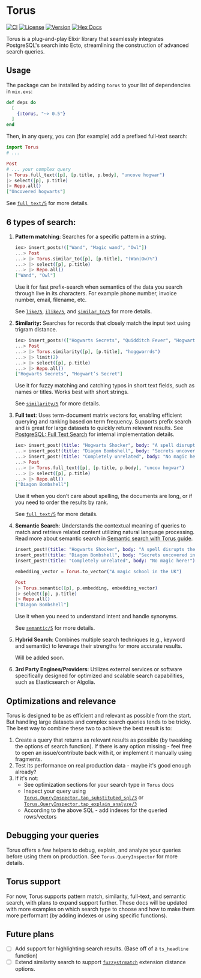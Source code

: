 # Torus

[![CI](https://github.com/dimamik/torus/actions/workflows/ci.yml/badge.svg)](https://github.com/dimamik/torus/actions/workflows/ci.yml)
[![License](https://img.shields.io/hexpm/l/torus.svg)](https://github.com/dimamik/torus/blob/main/LICENSE)
[![Version](https://img.shields.io/hexpm/v/torus.svg)](https://hex.pm/packages/torus)
[![Hex Docs](https://img.shields.io/badge/documentation-gray.svg)](https://hexdocs.pm/torus)

<!-- MDOC -->

Torus is a plug-and-play Elixir library that seamlessly integrates PostgreSQL's search into Ecto, streamlining the construction of advanced search queries.

## Usage

The package can be installed by adding `torus` to your list of dependencies in `mix.exs`:

```elixir
def deps do
  [
    {:torus, "~> 0.5"}
  ]
end
```

Then, in any query, you can (for example) add a prefixed full-text search:

```elixir
import Torus
# ...

Post
# ... your complex query
|> Torus.full_text([p], [p.title, p.body], "uncove hogwar")
|> select([p], p.title)
|> Repo.all()
["Uncovered hogwarts"]
```

See [`full_text/5`](https://hexdocs.pm/torus/Torus.html#full_text/5) for more details.

## 6 types of search:

1. **Pattern matching**: Searches for a specific pattern in a string.

   ```elixir
   iex> insert_posts!(["Wand", "Magic wand", "Owl"])
   ...> Post
   ...> |> Torus.similar_to([p], [p.title], "(Wan|Ow)%")
   ...> |> select([p], p.title)
   ...> |> Repo.all()
   ["Wand", "Owl"]
   ```

   Use it for fast prefix-search when semantics of the data you search through live in its characters. For example phone number, invoice number, email, filename, etc.

   See [`like/5`](https://hexdocs.pm/torus/Torus.html#like/5), [`ilike/5`](https://hexdocs.pm/torus/Torus.html#ilike/5), and [`similar_to/5`](https://hexdocs.pm/torus/Torus.html#similar_to/5) for more details.

1. **Similarity:** Searches for records that closely match the input text using trigram distance.

   ```elixir
   iex> insert_posts!(["Hogwarts Secrets", "Quidditch Fever", "Hogwart’s Secret"])
   ...> Post
   ...> |> Torus.similarity([p], [p.title], "hoggwarrds")
   ...> |> limit(2)
   ...> |> select([p], p.title)
   ...> |> Repo.all()
   ["Hogwarts Secrets", "Hogwart’s Secret"]
   ```

   Use it for fuzzy matching and catching typos in short text fields, such as names or titles. Works best with short strings.

   See [`similarity/5`](https://hexdocs.pm/torus/Torus.html#similarity/5) for more details.

1. **Full text**: Uses term-document matrix vectors for, enabling efficient querying and ranking based on term frequency. Supports prefix search and is great for large datasets to quickly return relevant results. See [PostgreSQL: Full Text Search](https://www.postgresql.org/docs/current/textsearch.html) for internal implementation details.

   ```elixir
   iex> insert_post!(title: "Hogwarts Shocker", body: "A spell disrupts the Quidditch Cup.")
   ...> insert_post!(title: "Diagon Bombshell", body: "Secrets uncovered in the heart of Hogwarts.")
   ...> insert_post!(title: "Completely unrelated", body: "No magic here!")
   ...> Post
   ...> |> Torus.full_text([p], [p.title, p.body], "uncov hogwar")
   ...> |> select([p], p.title)
   ...> |> Repo.all()
   ["Diagon Bombshell"]
   ```

   Use it when you don’t care about spelling, the documents are long, or if you need to order the results by rank.

   See [`full_text/5`](https://hexdocs.pm/torus/Torus.html#full_text/5) for more details.

1. **Semantic Search**: Understands the contextual meaning of queries to match and retrieve related content utilizing natural language processing. Read more about semantic search in [Semantic search with Torus guide](/guides/semantic_search.md).

   ```elixir
   insert_post!(title: "Hogwarts Shocker", body: "A spell disrupts the Quidditch Cup.")
   insert_post!(title: "Diagon Bombshell", body: "Secrets uncovered in the heart of Hogwarts.")
   insert_post!(title: "Completely unrelated", body: "No magic here!")

   embedding_vector = Torus.to_vector("A magic school in the UK")

   Post
   |> Torus.semantic([p], p.embedding, embedding_vector)
   |> select([p], p.title)
   |> Repo.all()
   ["Diagon Bombshell"]
   ```

   Use it when you need to understand intent and handle synonyms.

   See [`semantic/5`](https://hexdocs.pm/torus/Torus.html#semantic/5) for more details.

1. **Hybrid Search**: Combines multiple search techniques (e.g., keyword and semantic) to leverage their strengths for more accurate results.

   Will be added soon.

1. **3rd Party Engines/Providers**: Utilizes external services or software specifically designed for optimized and scalable search capabilities, such as Elasticsearch or Algolia.

## Optimizations and relevance

Torus is designed to be as efficient and relevant as possible from the start. But handling large datasets and complex search queries tends to be tricky. The best way to combine these two to achieve the best result is to:

1. Create a query that returns as relevant results as possible (by tweaking the options of search function). If there is any option missing - feel free to open an issue/contribute back with it, or implement it manually using fragments.
2. Test its performance on real production data - maybe it's good enough already?
3. If it's not:
   - See optimization sections for your search type in `Torus` docs
   - Inspect your query using [`Torus.QueryInspector.tap_substituted_sql/3`](https://hexdocs.pm/torus/Torus.QueryInspector.html#tap_substituted_sql/3) or [`Torus.QueryInspector.tap_explain_analyze/3`](https://hexdocs.pm/torus/Torus.QueryInspector.html#tap_explain_analyze/3)
   - According to the above SQL - add indexes for the queried rows/vectors

## Debugging your queries

Torus offers a few helpers to debug, explain, and analyze your queries before using them on production. See `Torus.QueryInspector` for more details.

## Torus support

For now, Torus supports pattern match, similarity, full-text, and semantic search, with plans to expand support further. These docs will be updated with more examples on which search type to choose and how to make them more performant (by adding indexes or using specific functions).

<!-- MDOC -->

## Future plans

- [ ] Add support for highlighting search results. (Base off of a `ts_headline` function)
- [ ] Extend similarity search to support [`fuzzystrmatch`](https://www.postgresql.org/docs/current/fuzzystrmatch.html) extension distance options.
